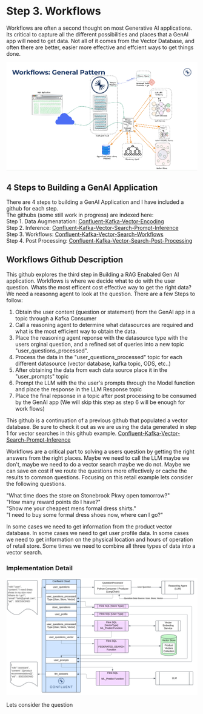 # Step 3.  Workflows

Workflows are often a second thought on most Generative AI applications.  Its critical to capture all the different possibilities and places that a GenAI app will need to get data.  Not all of it comes from the Vector Database, and often there are better, easier more effective and effcient ways to get things done. 
   
![Workflows General Architecture](/files/img/workflowsGeneralPattern2.png)  

## 4 Steps to Building a GenAI Application
There are 4 steps to building a GenAI Application and I have included a github for each step.    
The githubs (some still work in progress) are indexed here:   
Step 1. Data Augmenatation: [Confluent-Kafka-Vector-Encoding](https://github.com/brittonlaroche/Confluent-Kafka-Vector-Encoding)   
Step 2. Inference: [Confluent-Kafka-Vector-Search-Prompt-Inference](https://github.com/brittonlaroche/Confluent-Kafka-Vector-Search-Prompt-Inference)   
Step 3. Workflows: [Confluent-Kafka-Vector-Search-Workflows](https://github.com/brittonlaroche/Confluent-Kafka-Vector-Search-Workflows)   
Step 4. Post Processing: [Confluent-Kafka-Vector-Search-Post-Processing](https://github.com/brittonlaroche/Confluent-Kafka-Vector-Search-Post-Processing)   
   
## Workflows Github Description
This github explores the third step in Building a RAG Enabaled Gen AI application.  Workflows is where we decide what to do with the user question. Whats the most efficent cost effective way to get the right data? We need a reasonng agent to look at the question.  There are a few Steps to follow:   

   1. Obtain the user content (question or statement) from the GenAI app in a topic through a Kafka Consumer  
   2. Call a reasoning agent to determine what datasources are required and what is the most efficient way to obtain the data.   
   3. Place the reasoning agent reponse with the datasource type with the users orginal question, and a refined set of queries into a new topic "user_questions_processed".
   4. Process the data in the "user_questions_processed" topic for each different datasource (vector database, kafka topic, ODS, etc..)
   5. After obtaining the data from each data source place it in the "user_prompts" topic
   6. Prompt the LLM with the the user's prompts through the Model function and place the response in the LLM Response topic
   7. Place the final repsonse in a topic after post processing to be consumed by the GenAI app (We will skip this step as step 6 will be enough for work flows)  

This github is a continuation of a previous github that populated a vector database.  Be sure to check it out as we are using the data generated in step 1 for vector searches in this github example. [Confluent-Kafka-Vector-Search-Prompt-Inference](https://github.com/brittonlaroche/Confluent-Kafka-Vector-Search-Prompt-Inference)   
   
Workflows are a critical part to solving a users question by getting the right answers from the right places.  Maybe we need to call the LLM maybe we don't, maybe we need to do a vector search maybe we do not.  Maybe we can save on cost if we route the questions more effectively or cache the results to common questions.  Focusing on this retail example lets consider the following questions.

"What time does the store on Stonebrook Pkwy open tomorrow?"   
"How many reward points do I have?"   
"Show me your cheapest mens formal dress shirts."   
"I need to buy some formal dress shoes now, where can I go?"   
   
In some cases we need to get information from the product vector database.  In some cases we need to get user profile data. In some cases we need to get information on the physical location and hours of operation of retail store.  Some times we need to combine all three types of data into a vector search.
   
### Implementation Detail
![Workflows Genreral Architecture](/files/img/workflowsImplementation.png)  

Lets consider the question 

